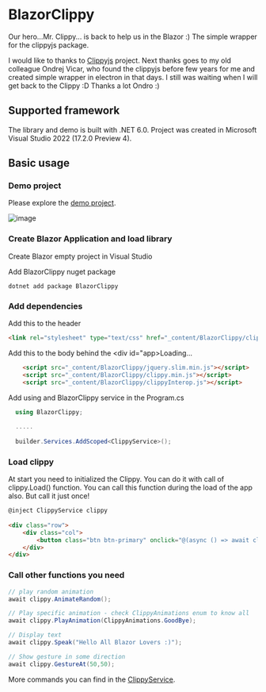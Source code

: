 # BlazorClippy
Our hero...Mr. Clippy... is back to help us in the Blazor :)  The simple wrapper for the clippyjs package.

I would like to thanks to [Clippyjs](https://github.com/pi0/clippyjs) project. Next thanks goes to my old colleague Ondrej Vicar, who found the clippyjs before few years for me and created simple wrapper in electron in that days. I still was waiting when I will get back to the Clippy :D Thanks a lot Ondro :)

## Supported framework

The library and demo is built with .NET 6.0. Project was created in Microsoft Visual Studio 2022 (17.2.0 Preview 4).

## Basic usage

### Demo project

Please explore the [demo project](https://github.com/fyziktom/BlazorClippy/tree/main/src/BlazorClippy.Demo).

![image](https://user-images.githubusercontent.com/78320021/167314603-f19179e1-f459-4c42-afec-4d588702a3d6.png)

### Create Blazor Application and load library

Create Blazor empty project in Visual Studio

Add BlazorClippy nuget package


```code
dotnet add package BlazorClippy
```

### Add dependencies

Add this to the header

```html
<link rel="stylesheet" type="text/css" href="_content/BlazorClippy/clippy.css" media="all">
```


Add this to the body behind the <div id="app>Loading...</div>

```html
    <script src="_content/BlazorClippy/jquery.slim.min.js"></script>
    <script src="_content/BlazorClippy/clippy.min.js"></script>
    <script src="_content/BlazorClippy/clippyInterop.js"></script>
```

Add using and BlazorClippy service in the Program.cs
  
```csharp
  using BlazorClippy;
 
  .....
  
  builder.Services.AddScoped<ClippyService>();
```

### Load clippy
  
At start you need to initialized the Clippy. You can do it with call of clippy.Load() function. You can call this function during the load of the app also. But call it just once!
  
```html
@inject ClippyService clippy
  
<div class="row">
    <div class="col">
        <button class="btn btn-primary" onclick="@(async () => await clippy.Load())">Load</button>
    </div>
</div>
```
 

### Call other functions you need

```csharp
// play random animation
await clippy.AnimateRandom();

// Play specific animation - check ClippyAnimations enum to know all
await clippy.PlayAnimation(ClippyAnimations.GoodBye);

// Display text
await clippy.Speak("Hello All Blazor Lovers :)");

// Show gesture in some direction
await clippy.GestureAt(50,50);
```

More commands you can find in the [ClippyService](https://github.com/fyziktom/BlazorClippy/blob/main/src/BlazorClippy/ClippyService.cs).



